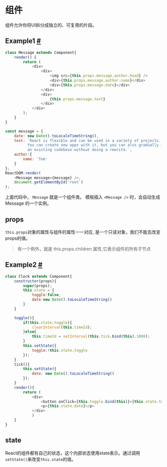 # 组件
组件允许你将UI拆分成独立的、可复用的片段。

## Example1 [#](/demo/message)

```js
class Message extends Component{
    render() {
        return (
            <div>
                <div>
                    <img src={this.props.message.author.head} />
                    <div>{this.props.message.author.name}</div>
                    <div>{this.props.message.date}</div>
                </div>
                <div>
                    {this.props.message.text}
                </div>
            </div>
        );
    }
}
```
```js
const message = {
    date: new Date().toLocaleTimeString(),
    text: `React is flexible and can be used in a variety of projects. 
          You can create new apps with it, but you can also gradually introduce it into 
          an existing codebase without doing a rewrite.`,
    author:{
        name: 'Tom'
    }
};
ReactDOM.render(
    <Message message={message} />,
    document.getElementById('root')
);
```
上面代码中， `Message` 就是一个组件类。
模板插入 `<Message />` 时，会自动生成 Message 的一个实例。

## props
`this.props`对象的属性与组件的属性一一对应, 是一个只读对象，我们不能去改变props的值。
> 有一个例外，就是 this.props.children 属性,它表示组件的所有子节点

## Example2 [#](/demo/clock)
```js
class Clock extends Component{
    constructor(props){
        super(props);
        this.state = {
            toggle:false,
            date:new Date().toLocaleTimeString()
        }
    }

    toggle(){
        if(this.state.toggle){
            clearInterval(this.timeId);
        }else{
            this.timeId = setInterval(this.tick.bind(this),1000);
        }
        this.setState({
            toggle:!this.state.toggle
        });
    }
    tick(){
        this.setState({
            date: new Date().toLocaleTimeString()
        });
    }
    render(){
        return (
            <div>
                <button onClick={this.toggle.bind(this)}>{this.state.toggle ? 'stop' : 'start'}</button>
                <p>{this.state.date}</p>
            </div>
            )
    }
}
```
## state
React的组件都有自己的状态，这个内部状态使用state表示。通过调用`setState()`来改变`this.state`的值。